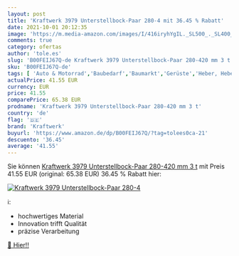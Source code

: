```yaml
---
layout: post
title: 'Kraftwerk 3979 Unterstellbock-Paar 280-4 mit 36.45 % Rabatt'
date: 2021-10-01 20:12:35
image: 'https://m.media-amazon.com/images/I/416iryhYgIL._SL500_._SL400_.jpg'
comments: true
category: ofertas
author: 'tole.es'
slug: 'B00FEIJ67Q-de Kraftwerk 3979 Unterstellbock-Paar 280-420 mm 3 t'
sku: 'B00FEIJ67Q-de'
tags: [ 'Auto & Motorrad','Baubedarf','Baumarkt','Gerüste','Heber, Hebebühnen & Ständer','Stützböcke','Werkstattausrüstung','Werkzeuge','kraftwerk', ]
actualPrice: 41.55 EUR
currency: EUR
price: 41.55
comparePrice: 65.38 EUR
prodname: 'Kraftwerk 3979 Unterstellbock-Paar 280-420 mm 3 t'
country: 'de'
flag: '🇩🇪'
brand: 'Kraftwerk'
buyurl: 'https://www.amazon.de/dp/B00FEIJ67Q/?tag=tolees0ca-21'
descuento: '36.45'
average: '41.55'
---
```


Sie können [Kraftwerk 3979 Unterstellbock-Paar 280-420 mm 3 t](https://www.amazon.de/dp/B00FEIJ67Q/?tag=tolees0ca-21) mit Preis 41.55 EUR (original: 65.38 EUR) 36.45 % Rabatt hier:

[![Kraftwerk 3979 Unterstellbock-Paar 280-4](https://m.media-amazon.com/images/I/416iryhYgIL._SL500_._SL400_.jpg)](https://www.amazon.de/dp/B00FEIJ67Q/?tag=tolees0ca-21)

ℹ️:

- hochwertiges Material
- Innovation trifft Qualität
- präzise Verarbeitung

[🛒 Hier!!](https://www.amazon.de/dp/B00FEIJ67Q/?tag=tolees0ca-21)
